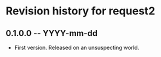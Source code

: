 # Revision history for request2

## 0.1.0.0 -- YYYY-mm-dd

* First version. Released on an unsuspecting world.
